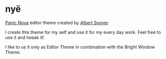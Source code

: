 # nyë

[Panic Nova](https://panic.com/nova) editor theme created by [Albert Sunyer](https://www.nye.cat)

I create this theme for my self and use it for my every day work. Feel free to use it and tweak it!

I like to us it only as Editor Theme in combination with the Bright Window Theme.

